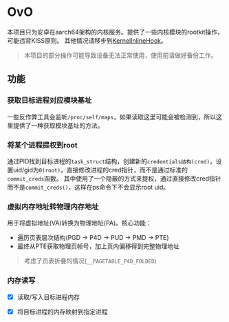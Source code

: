 # OvO

本项目只为安卓在aarch64架构的内核服务。提供了一些内核模块的rootkit操作，可能违背KISS原则。 其他情况请移步到[KernelInlineHook](https://github.com/WeiJiLab/kernel-inline-hook-framework)。

> 本项目的部分操作可能导致设备无法正常使用，使用前请做好备份工作。

## 功能

### 获取目标进程对应模块基址

一些反作弊工具会监听`/proc/self/maps`，如果读取这里可能会被检测到，所以这里提供了一种获取模块基址的方法。

### 将某个进程提权到root

通过PID找到目标进程的`task_struct`结构，创建新的`credentials结构(cred)`，设置uid/gid为`0(root)`，直接修改进程的cred指针，而不是通过标准的`commit_creds`函数。 
其中使用了一个隐蔽的方式来提权，通过直接修改cred指针而不是`commit_creds()`，这样在ps命令下不会显示root uid。

### 虚拟内存地址转物理内存地址

用于将虚拟地址(VA)转换为物理地址(PA)。核心功能： 

- 遍历页表层次结构(PGD -> P4D -> PUD -> PMD -> PTE)
- 最终从PTE获取物理页帧号，加上页内偏移得到完整物理地址

> 考虑了页表折叠的情况(`__PAGETABLE_P4D_FOLDED`)

### 内存读写



- [x] 读取/写入目标进程内存
- [x] 将目标进程的内存映射到指定进程


